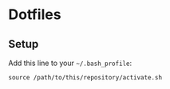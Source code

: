 # Dotfiles

## Setup

Add this line to your `~/.bash_profile`:

```
source /path/to/this/repository/activate.sh
```
